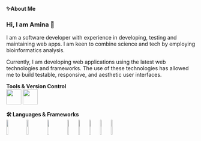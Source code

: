 <b>✨About Me</b><br/>

### Hi, I am Amina 👋
I am a software developer with experience in developing, testing and maintaining web apps. I am keen to combine science and tech by employing bioinformatics analysis.

Currently, I am developing web applications using the latest web technologies and frameworks. The use of these technologies has allowed me to build testable, responsive, and aesthetic user interfaces.

<b>Tools & Version Control</b><br/>
<img height=40 src="https://cdn.jsdelivr.net/gh/devicons/devicon/icons/git/git-plain.svg"/>
<img height=40 src="https://cdn.jsdelivr.net/gh/devicons/devicon/icons/github/github-original.svg"/>

<b>🛠️ Languages & Frameworks</b><br/>
<img width="10%" height=40 src="https://cdn.jsdelivr.net/gh/devicons/devicon/icons/python/python-original.svg"/>
<img width="10%" height=40 src="https://cdn.jsdelivr.net/gh/devicons/devicon/icons/typescript/typescript-original.svg" />
<img width="10%" height=40 src="https://cdn.jsdelivr.net/gh/devicons/devicon/icons/javascript/javascript-plain.svg" />
<img width="5%" height=40 src="https://cdn.jsdelivr.net/gh/devicons/devicon/icons/html5/html5-original.svg" />
<img width="5%" height=40 src="https://cdn.jsdelivr.net/gh/devicons/devicon/icons/css3/css3-original.svg" />
<img width="5%" height=40 src="https://cdn.jsdelivr.net/gh/devicons/devicon/icons/tailwindcss/tailwindcss-original-wordmark.svg" />
<img width="5%" height=40 src="https://cdn.jsdelivr.net/gh/devicons/devicon/icons/react/react-original.svg" />
<img width="5%" height=40 src="https://cdn.jsdelivr.net/gh/devicons/devicon/icons/vuejs/vuejs-original.svg" />
          




<!--
**aminase/aminase** is a ✨ _special_ ✨ repository because its `README.md` (this file) appears on your GitHub profile.

Here are some ideas to get you started:

- 🔭 I’m currently working on ...
- 🌱 I’m currently learning ...
- 👯 I’m looking to collaborate on ...
- 🤔 I’m looking for help with ...
- 💬 Ask me about ...
- 📫 How to reach me: ...
- 😄 Pronouns: ...
- ⚡ Fun fact: ...
-->
